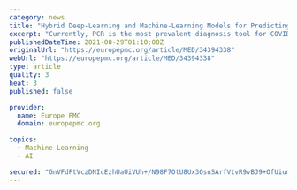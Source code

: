 ```yaml
---
category: news
title: "Hybrid Deep-Learning and Machine-Learning Models for Predicting COVID-19."
excerpt: "Currently, PCR is the most prevalent diagnosis tool for COVID-19. However, chest X-ray images may play an essential role in detecting this disease, as they are successful for many other viral pneumonia diseases."
publishedDateTime: 2021-08-29T01:10:00Z
originalUrl: "https://europepmc.org/article/MED/34394338"
webUrl: "https://europepmc.org/article/MED/34394338"
type: article
quality: 3
heat: 3
published: false

provider:
  name: Europe PMC
  domain: europepmc.org

topics:
  - Machine Learning
  - AI

secured: "GnVFdFtVczDNIcEzhUaUiVUh+/N98F7OtU8Ux3OsnSArfVtvR9vBJ9+OfUiumGoT1inkVFlhGw4dQ0y2nhaEvUJqx5L8b/SHjj9bEWbYjtVx/u/QQeqYcHuKYZHLpGma7qBD6yuukTruKgqL9kH4cgzj2k9h3NSydzwulUml6MEkuN8rwkFiYEJWZ0uGY+YXL69JyuwI/QUROUN+pSUd6LYKq7bGKSEXc65itbVRJ2Zq1FM04ynrh025gKFMtqQd1WMW3dfxFJcXLFt/AVbpLMXBqmwWcOXKRqwlm6wn2w/uIfBlAuHv80xh58kxud5aBesz15QSbKD0sWrTvCaznRgrjv/GZAyqK90Gxx/75iQ=;6LXLVQAUV34J7BAqxxGFJg=="
---
```


